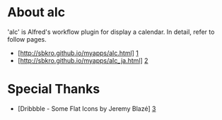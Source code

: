 About alc
==========

'alc' is Alfred's workflow plugin for display a calendar.
In detail, refer to follow pages.

* [http://sbkro.github.io/myapps/alc.html] [1]
* [http://sbkro.github.io/myapps/alc_ja.html] [2]

Special Thanks
==============

* [Dribbble - Some Flat Icons by Jeremy Blazé] [3]

[1]: [http://sbkro.github.io/myapps/alc.html]
[2]: [http://sbkro.github.io/myapps/alc_ja.html]
[3]: https://dribbble.com/shots/1057340-Some-Flat-Icons


